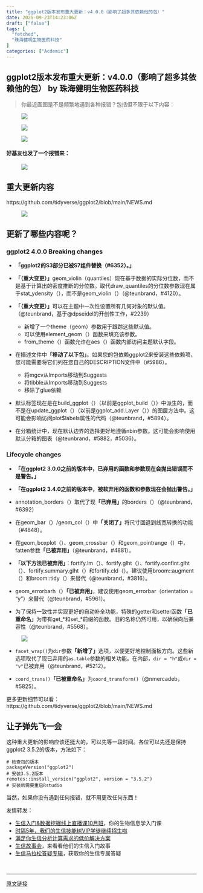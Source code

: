 ```yaml
---
title: "ggplot2版本发布重大更新：v4.0.0（影响了超多其依赖他的包）"
date: 2025-09-23T14:23:06Z
draft: ["false"]
tags: [
  "fetched",
  "珠海健明生物医药科技"
]
categories: ["Acdemic"]
---
```

ggplot2版本发布重大更新：v4.0.0（影响了超多其依赖他的包） by 珠海健明生物医药科技
------
<div><section data-tool="mdnice编辑器" data-website="https://www.mdnice.com" data-pm-slice="0 0 []"><blockquote><p><span leaf="">你最近画图是不是频繁地遇到各种报错？包括但不限于以下内容：</span></p></blockquote><figure data-tool="mdnice编辑器"><span leaf=""><img data-imgfileid="100062242" data-ratio="0.3870967741935484" data-src="https://mmbiz.qpic.cn/mmbiz_png/cZNhZQ6j4wxiclKnOtRJ7EjfYsQQnIQgeApbF6GKw0Xf8iaxDnzceTkGh68ZXsAXFW2tat08CK6gJicMEqlNTJLLA/640?wx_fmt=png&amp;from=appmsg" data-type="png" data-w="1054" src="https://mmbiz.qpic.cn/mmbiz_png/cZNhZQ6j4wxiclKnOtRJ7EjfYsQQnIQgeApbF6GKw0Xf8iaxDnzceTkGh68ZXsAXFW2tat08CK6gJicMEqlNTJLLA/640?wx_fmt=png&amp;from=appmsg"></span></figure><figure data-tool="mdnice编辑器"><span leaf=""><img data-src="https://mmbiz.qpic.cn/mmbiz_png/cZNhZQ6j4wxiclKnOtRJ7EjfYsQQnIQgeicugnm5ib92RCO8sbLFTNNAf8GOrLwmibLEGDbDC5JyaicAVBUG0bCT2jA/640?wx_fmt=png&amp;from=appmsg" data-ratio="0.43280632411067194" data-type="png" data-w="1012" data-imgfileid="100062244" src="https://mmbiz.qpic.cn/mmbiz_png/cZNhZQ6j4wxiclKnOtRJ7EjfYsQQnIQgeicugnm5ib92RCO8sbLFTNNAf8GOrLwmibLEGDbDC5JyaicAVBUG0bCT2jA/640?wx_fmt=png&amp;from=appmsg"></span></figure><figure data-tool="mdnice编辑器"><span leaf=""><img data-src="https://mmbiz.qpic.cn/mmbiz_png/cZNhZQ6j4wxiclKnOtRJ7EjfYsQQnIQgeJUP9l47cwLcd6LCZm5vWHWKeEVBNbicgMnic9M3H6QgU0q4d2yUibwyzQ/640?wx_fmt=png&amp;from=appmsg" data-ratio="1.0416666666666667" data-type="png" data-w="504" data-imgfileid="100062246" src="https://mmbiz.qpic.cn/mmbiz_png/cZNhZQ6j4wxiclKnOtRJ7EjfYsQQnIQgeJUP9l47cwLcd6LCZm5vWHWKeEVBNbicgMnic9M3H6QgU0q4d2yUibwyzQ/640?wx_fmt=png&amp;from=appmsg"></span></figure><h4 data-tool="mdnice编辑器"><span></span><span leaf="">好基友也发了一个报错来：</span><span></span></h4><figure data-tool="mdnice编辑器"><span leaf=""><img data-src="https://mmbiz.qpic.cn/mmbiz_png/cZNhZQ6j4wxiclKnOtRJ7EjfYsQQnIQgeUbn74JB36icWibIvd3y0icuCsm8FbHqfXqiasibPwmXMcX8OXLfITHDJQ1w/640?wx_fmt=png&amp;from=appmsg" data-ratio="1.6569767441860466" data-type="png" data-w="688" data-imgfileid="100062243" src="https://mmbiz.qpic.cn/mmbiz_png/cZNhZQ6j4wxiclKnOtRJ7EjfYsQQnIQgeUbn74JB36icWibIvd3y0icuCsm8FbHqfXqiasibPwmXMcX8OXLfITHDJQ1w/640?wx_fmt=png&amp;from=appmsg"></span></figure><h2 data-tool="mdnice编辑器"><span></span><span><span leaf="">重大更新内容</span></span></h2><p data-tool="mdnice编辑器"><span leaf="">https://github.com/tidyverse/ggplot2/blob/main/NEWS.md</span></p><figure data-tool="mdnice编辑器"><span leaf=""><img data-src="https://mmbiz.qpic.cn/mmbiz_png/cZNhZQ6j4wxiclKnOtRJ7EjfYsQQnIQge6GzXJkT6ibQcxEYctrGaDB31TAbEtyYon7ybJnqRV2XaHumiakQkhSnw/640?wx_fmt=png&amp;from=appmsg" data-ratio="0.5685185185185185" data-type="png" data-w="1080" data-imgfileid="100062245" src="https://mmbiz.qpic.cn/mmbiz_png/cZNhZQ6j4wxiclKnOtRJ7EjfYsQQnIQge6GzXJkT6ibQcxEYctrGaDB31TAbEtyYon7ybJnqRV2XaHumiakQkhSnw/640?wx_fmt=png&amp;from=appmsg"></span></figure><h2 data-tool="mdnice编辑器"><span></span><span><span leaf="">更新了哪些内容呢？</span></span></h2><h3 data-tool="mdnice编辑器"><span></span><span><span leaf="">ggplot2 4.0.0 Breaking changes</span></span><span></span></h3><ul><li><section><p><strong><span leaf="">「ggplot2的S3部分已被S7组件替换（<a topic-id="mfw03zlp-2vmk4u" data-topic="1">#6352</a>）。」</span></strong></p></section></li><li><section><p><strong><span leaf="">「（重大变更）」</span></strong><span leaf="">geom_violin（quantiles）现在基于数据的实际分位数，而不是基于计算出的密度推断的分位数。取代draw_quantiles的分位数参数现在属于stat_ydensity（），而不是geom_violin（）（@teunbrand，<a topic-id="mfw03zlp-9zquw4" data-topic="1">#4120</a>）。</span></p></section></li><li><section><p><strong><span leaf="">「（重大变更）」</span></strong><span leaf="">可以在主题中一次性设置所有几何对象的默认值。（@teunbrand，基于@dpseidel的开创性工作，<a topic-id="mfw03zlp-fr9q0t" data-topic="1">#2239</a>）</span></p></section></li><ul><li><section><span leaf="">新增了一个theme（geom）参数用于跟踪这些默认值。</span></section></li><li><section><span leaf="">可以使用element_geom（）函数来填充该参数。</span></section></li><li><section><span leaf="">from_theme（）函数允许在aes（）函数内部访问主题默认字段。</span></section></li></ul><li><section><p><span leaf="">在描述文件中</span><strong><span leaf="">「移动了以下包」</span></strong><span leaf="">。如果您的包依赖ggplot2来安装这些依赖项，您可能需要将它们列在您自己的DESCRIPTION文件中（<a topic-id="mfw03zlp-jcwu1m" data-topic="1">#5986</a>）。</span></p></section></li><ul><li><section><span leaf="">将mgcv从Imports移动到Suggests</span></section></li><li><section><span leaf="">将tibble从Imports移动到Suggests</span></section></li><li><section><span leaf="">移除了glue依赖</span></section></li></ul><li><section><p><span leaf="">默认标签现在是在build_ggplot（）（以前是ggplot_build（））中派生的，而不是在update_ggplot（）（以前是ggplot_add.Layer（））的图层方法中。这可能会影响访问plot$labels属性的代码（@teunbrand，<a topic-id="mfw03zlp-kfxy13" data-topic="1">#5894</a>）。</span></p></section></li><li><section><p><span leaf="">在分箱统计中，现在默认边界的选择更好地遵循nbin参数。这可能会影响使用默认分箱的图表（@teunbrand，<a topic-id="mfw03zlp-48mlaz" data-topic="1">#5882</a>，<a topic-id="mfw03zlp-90xibm" data-topic="1">#5036</a>）。</span></p></section></li></ul><h3 data-tool="mdnice编辑器"><span></span><span><span leaf="">Lifecycle changes</span></span><span></span></h3><ul><li><section><p><strong><span leaf="">「在ggplot2 3.0.0之前的版本中，已弃用的函数和参数现在会抛出错误而不是警告。」</span></strong></p></section></li><li><section><p><strong><span leaf="">「在ggplot2 3.4.0之前的版本中，被软弃用的函数和参数现在会抛出警告。」</span></strong></p></section></li><li><section><p><span leaf="">annotation_borders（）取代了现</span><strong><span leaf="">「已弃用」</span></strong><span leaf="">的borders（）（@teunbrand，<a topic-id="mfw03zlp-gbffhs" data-topic="1">#6392</a>）</span></p></section></li><li><section><p><span leaf="">在geom_bar（）/geom_col（）中</span><strong><span leaf="">「关闭了」</span></strong><span leaf="">将尺寸回退到线宽转换的功能（<a topic-id="mfw03zlp-tt4asg" data-topic="1">#4848</a>）。</span></p></section></li><li><section><p><span leaf="">在geom_boxplot（）、geom_crossbar（）和geom_pointrange（）中，fatten参数</span><strong><span leaf="">「已被弃用」</span></strong><span leaf="">（@teunbrand，<a topic-id="mfw03zlp-c8yv5x" data-topic="1">#4881</a>）。</span></p></section></li><li><section><p><strong><span leaf="">「以下方法已被弃用」</span></strong><span leaf="">：fortify.lm（）、fortify.glht（）、fortify.confint.glht（）、fortify.summary.glht（）和fortify.cld（）。建议使用broom::augment（）和broom::tidy（）来替代（@teunbrand，<a topic-id="mfw03zlp-o345q3" data-topic="1">#3816</a>）。</span></p></section></li><li><section><p><span leaf="">geom_errorbarh（）</span><strong><span leaf="">「已被弃用」</span></strong><span leaf="">，建议使用geom_errorbar（orientation = “y”）来替代（@teunbrand，<a topic-id="mfw03zlq-7lbsad" data-topic="1">#5961</a>）。</span></p></section></li><li><section><p><span leaf="">为了保持一致性并实现更好的自动补全功能，特殊的getter和setter函数</span><strong><span leaf="">「已重命名」</span></strong><span leaf="">为带有get_*和set_*前缀的函数。旧的名称仍然可用，以确保向后兼容性（@teunbrand，<a topic-id="mfw03zlq-s3pbaz" data-topic="1">#5568</a>）。</span></p></section></li></ul><figure data-tool="mdnice编辑器"><span leaf=""><img data-src="https://mmbiz.qpic.cn/mmbiz_png/cZNhZQ6j4wxiclKnOtRJ7EjfYsQQnIQgewY3jEo9YcROulQibHMe0fibNHG9KhjvEib2Yia0wWhUrLz4fPB582drKibw/640?wx_fmt=png&amp;from=appmsg" data-ratio="0.8729096989966555" data-type="png" data-w="598" data-imgfileid="100062247" src="https://mmbiz.qpic.cn/mmbiz_png/cZNhZQ6j4wxiclKnOtRJ7EjfYsQQnIQgewY3jEo9YcROulQibHMe0fibNHG9KhjvEib2Yia0wWhUrLz4fPB582drKibw/640?wx_fmt=png&amp;from=appmsg"></span></figure><ul><li><section><p><code><span leaf="">facet_wrap()</span></code><span leaf="">为</span><code><span leaf="">dir</span></code><span leaf="">参数</span><strong><span leaf="">「新增了」</span></strong><span leaf="">选项，以便更好地控制面板方向。这些新选项取代了现已弃用的</span><code><span leaf="">as.table</span></code><span leaf="">参数的相关功能。在内部，</span><code><span leaf="">dir = "h"</span></code><span leaf="">或</span><code><span leaf="">dir = "v"</span></code><span leaf="">已被弃用（@teunbrand，<a topic-id="mfw03zlq-2b50wj" data-topic="1">#5212</a>）。</span></p></section></li><li><section><p><code><span leaf="">coord_trans()</span></code><strong><span leaf="">「已被重命名」</span></strong><span leaf="">为</span><code><span leaf="">coord_transform()</span></code><span leaf="">（@nmercadeb，<a topic-id="mfw03zlq-m29a1q" data-topic="1">#5825</a>）。</span></p></section></li></ul><p data-tool="mdnice编辑器"><span leaf="">更多更新细节可以看：https://github.com/tidyverse/ggplot2/blob/main/NEWS.md</span></p><h2 data-tool="mdnice编辑器"><span></span><span><span leaf="">让子弹先飞一会</span></span></h2><p data-tool="mdnice编辑器"><span leaf="">这种重大更新的影响应该还挺大的，可以先等一段时间。<span textstyle="">各位可以先还是保持ggplot2 3.5.2的版本，方法如下：</span></span></p><pre data-tool="mdnice编辑器"><code><span><span leaf=""># 检查包的版本</span></span><span leaf=""><br></span><span leaf="">packageVersion(</span><span><span leaf="">"ggplot2"</span></span><span leaf="">)</span><span leaf=""><br></span><span><span leaf=""># 安装3.5.2版本</span></span><span leaf=""><br></span><span leaf="">remotes::install_version(</span><span><span leaf="">"ggplot2"</span></span><span leaf="">, version = </span><span><span leaf="">"3.5.2"</span></span><span leaf="">) </span><span leaf=""><br></span><span><span leaf=""># 安装后需要重启Rstudio</span></span><span leaf=""><br></span></code></pre><p data-tool="mdnice编辑器"><span leaf=""><span textstyle="">当然，如果你没有遇到任何报错，就不用更改任何东西！</span></span></p></section><section data-tool="mdnice编辑器" data-website="https://www.mdnice.com" data-pm-slice="0 0 []"><p data-tool="mdnice编辑器"><span leaf="">友情转发：</span></p></section><ul><li><section><span leaf=""><a target="_blank" href="https://mp.weixin.qq.com/s?__biz=MzAxMDkxODM1Ng==&amp;mid=2247545889&amp;idx=1&amp;sn=b7b37a458eead4645137126753d58c34&amp;scene=21#wechat_redirect" textvalue="生信入门&amp;数据挖掘线上直播课10月班" data-itemshowtype="0" linktype="text" data-linktype="2"><span textstyle="">生信入门&amp;数据挖掘线上直播课10月班</span></a><span textstyle="">，你的生物信息学入门课</span></span></section></li><li><section><span leaf=""><a target="_blank" href="https://mp.weixin.qq.com/s?__biz=MzAxMDkxODM1Ng==&amp;mid=2247525079&amp;idx=1&amp;sn=0b997af16a58195b4192691373048fd5&amp;scene=21#wechat_redirect" textvalue="时隔5年，我们的生信技能树VIP学徒继续招生啦" data-itemshowtype="0" linktype="text" data-linktype="2"><span textstyle="">时隔5年，我们的生信技能树VIP学徒继续招生啦</span></a></span></section></li><li><section><span leaf=""><a target="_blank" href="https://mp.weixin.qq.com/s?__biz=MzUzMTEwODk0Ng==&amp;mid=2247530048&amp;idx=1&amp;sn=28aa7bbd5e00521f79e074496a5f5d66&amp;scene=21#wechat_redirect" textvalue="满足你生信分析计算需求的低价解决方案" data-itemshowtype="0" linktype="text" data-linktype="2">满足你生信分析计算需求的低价解决方案</a></span></section></li><li><section><span leaf=""><a target="_blank" href="https://mp.weixin.qq.com/mp/appmsgalbum?__biz=MzAxMDkxODM1Ng==&amp;action=getalbum&amp;album_id=1679199708449144836&amp;scene=173&amp;subscene=207&amp;sessionid=1745492310&amp;enterid=1745492314&amp;from_msgid=2247541298&amp;from_itemidx=1&amp;count=3&amp;nolastread=1#wechat_redirect" textvalue="生信故事会" data-itemshowtype="0" linktype="text" data-linktype="2">生信故事会</a>，来看看他们的生信入门故事</span></section></li><li><section><span leaf=""><a target="_blank" href="https://mp.weixin.qq.com/mp/appmsgalbum?__biz=MzAxMDkxODM1Ng==&amp;action=getalbum&amp;album_id=3690970204957147140&amp;scene=173&amp;subscene=207&amp;sessionid=1745066271&amp;enterid=1745066274&amp;from_msgid=2247540702&amp;from_itemidx=1&amp;count=3&amp;nolastread=1#wechat_redirect" textvalue="生信马拉松答疑专辑" data-itemshowtype="0" linktype="text" data-linktype="2">生信马拉松答疑专辑</a>，获取你的生信专属答疑</span></section></li></ul><section><span leaf=""><br></span></section><p><mp-style-type data-value="3"></mp-style-type></p></div>  
<hr>
<a href="https://mp.weixin.qq.com/s/wqATEobr3WINWVVATe6V3Q",target="_blank" rel="noopener noreferrer">原文链接</a>
